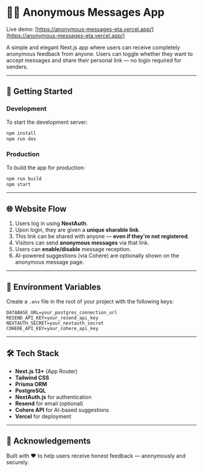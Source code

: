 # 🕵️‍♂️ Anonymous Messages App

Live demo: [https://anonymous-messages-eta.vercel.app/](https://anonymous-messages-eta.vercel.app/)

A simple and elegant Next.js app where users can receive completely anonymous feedback from anyone. Users can toggle whether they want to accept messages and share their personal link — no login required for senders.

---

## 🚀 Getting Started

### Development

To start the development server:

```bash
npm install
npm run dev
```

### Production

To build the app for production:

```bash
npm run build
npm start
```

---

## 🌐 Website Flow

1. Users log in using **NextAuth**.
2. Upon login, they are given a **unique sharable link**.
3. This link can be shared with anyone — **even if they're not registered**.
4. Visitors can send **anonymous messages** via that link.
5. Users can **enable/disable** message reception.
6. AI-powered suggestions (via Cohere) are optionally shown on the anonymous message page.

---

## 🌱 Environment Variables

Create a `.env` file in the root of your project with the following keys:

```env
DATABASE_URL=your_postgres_connection_url
RESEND_API_KEY=your_resend_api_key
NEXTAUTH_SECRET=your_nextauth_secret
COHERE_API_KEY=your_cohere_api_key
```

---

## 🛠️ Tech Stack

- **Next.js 13+** (App Router)
- **Tailwind CSS**
- **Prisma ORM**
- **PostgreSQL**
- **NextAuth.js** for authentication
- **Resend** for email (optional)
- **Cohere API** for AI-based suggestions
- **Vercel** for deployment

---

## 🙌 Acknowledgements

Built with ❤️ to help users receive honest feedback — anonymously and securely.
